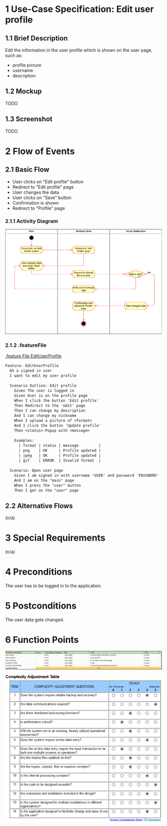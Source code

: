 # 1 Use-Case Specification: Edit user profile

## 1.1 Brief Description

Edit the information in the user profile which is shown on the user page, such as:

- profile picture
- username
- description

## 1.2 Mockup

TODO

## 1.3 Screenshot

TODO

# 2 Flow of Events

## 2.1 Basic Flow

- User clicks on "Edit profile" button
- Redirect to "Edit profile" page
- User changes the data
- User clicks on "Save" button
- Confirmation is shown
- Redirect to "Profile" page

### 2.1.1 Activity Diagram

![ActivityDiagram](../Diagrams/Activity%20Diagrams/EditUserProfileActivityDiagram.png)

### 2.1.2 .featureFile

[.feature File EditUserProfile](https://github.com/LorenzSeufert/CeangalMessenger---Code/blob/master/Kotlin-Backend/src/test/resources/cucumber/EditUserProfile.feature)

```Gherkin
Feature: EditUserProfile
  AS a signed in user
  I want to edit my user profile

  Scenario Outline: Edit profile
    Given The user is logged in
    Given User is on the profile page
    When I click the button 'Edit profile'
    Then Redirect to the 'edit' page
    Then I can change my description
    And I can change my nickname
    When I upload a picture of <format>
    And I click the button 'Update profile'
    Then <status>-Popup with <message>

    Examples:
      | format | status | message         |
      | png    | OK     | Profile updated |
      | jpeg   | OK     | Profile updated |
      | gif    | ERROR  | Invalid format  |

  Scenario: Open user page
    Given I am signed in with username 'USER' and password 'PASSWORD'
    And I am on the "main" page
    When I press the "user" button
    Then I get on the "user" page
```

## 2.2 Alternative Flows

(n/a)

# 3 Special Requirements

(n/a)

# 4 Preconditions

The user has to be logged in to the application.

# 5 Postconditions

The user data gets changed.

# 6 Function Points

![FP](../Diagrams/FP%20UseCases/EditUserProfileFP.png)

![ComplexityTable](../FunctionPoints/ComplexityAdjustmentTable.png)